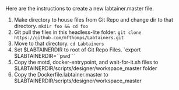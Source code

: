Here are the instructions to create a new labtainer.master file.
1. Make directory to house files from Git Repo and change dir to that directory. `mkdir foo && cd foo`
2. Git pull the files in this headless-lite folder. `git clone  https://github.com/mfthomps/Labtainers.git`
3. Move to that directory.  `cd Labtainers`
4. Set $LABTAINERDIR to root of Git Repo Files. `export $LABTAINERDIR=``pwd```
5. Copy the motd, docker-entrypoint, and wait-for-it.sh files to $LABTAINERDIR/scripts/designer/workspace_master folder
6. Copy the Dockerfile.labtainer.master to $LABTAINERDIR/scripts/designer/workspace_master
